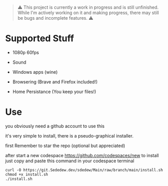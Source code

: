 
> ⚠️ This project is currently a work in progress and is still unfinished. While I'm actively working on it and making progress, there may still be bugs and incomplete features. ⚠️

# Supported Stuff

* 1080p 60fps

* Sound

* Windows apps (wine)

* Browsering (Brave and Firefox included!)

* Home Persistance (You keep your files!)

# Use
you obviously need a github account to use this

it's very simple to install, there is a pseudo-graphical installer.

first Remember to star the repo (optional but appreciated)

after start a new codespace https://github.com/codespaces/new
to install just copy and paste this command in your codespace terminal
```
curl -O https://git.Sededew.dev/sdedew/Main/raw/branch/main/install.sh
chmod +x install.sh
./install.sh
